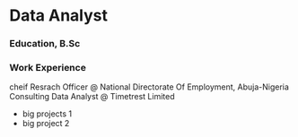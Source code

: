 # Data Analyst
### Education, B.Sc

### Work Experience
cheif Resrach Officer @ National Directorate Of Employment, Abuja-Nigeria
Consulting Data Analyst @ Timetrest Limited
- big projects 1
- big project 2
